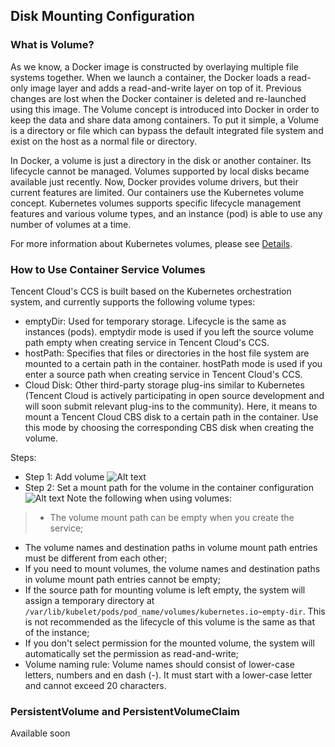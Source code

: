 ## Disk Mounting Configuration

### What is Volume?
As we know, a Docker image is constructed by overlaying multiple file systems together. When we launch a container, the Docker loads a read-only image layer and adds a read-and-write layer on top of it. Previous changes are lost when the Docker container is deleted and re-launched using this image. The Volume concept is introduced into Docker in order to keep the data and share data among containers. To put it simple, a Volume is a directory or file which can bypass the default integrated file system and exist on the host as a normal file or directory.

In Docker, a volume is just a directory in the disk or another container. Its lifecycle cannot be managed. Volumes supported by local disks became available just recently. Now, Docker provides volume drivers, but their current features are limited. Our containers use the Kubernetes volume concept. Kubernetes volumes supports specific lifecycle management features and various volume types, and an instance (pod) is able to use any number of volumes at a time.

For more information about Kubernetes volumes, please see [Details](https://kubernetes.io/docs/concepts/storage/volumes/).
### How to Use Container Service Volumes
Tencent Cloud's CCS is built based on the Kubernetes orchestration system, and currently supports the following volume types:

- emptyDir: Used for temporary storage. Lifecycle is the same as instances (pods). emptydir mode is used if you left the source volume path empty when creating service in Tencent Cloud's CCS.
- hostPath: Specifies that files or directories in the host file system are mounted to a certain path in the container. hostPath mode is used if you enter a source path when creating service in Tencent Cloud's CCS.
- Cloud Disk: Other third-party storage plug-ins similar to Kubernetes (Tencent Cloud is actively participating in open source development and will soon submit relevant plug-ins to the community). Here, it means to mount a Tencent Cloud CBS disk to a certain path in the container. Use this mode by choosing the corresponding CBS disk when creating the volume.

Steps:

- Step 1: Add volume
![Alt text](https://mc.qcloudimg.com/static/img/95fa43aef0712a1c798ac2c762d1d43d/%7BFA88D589-64B7-4F27-90F2-1E8A86485DA6%7D.png)
- Step 2: Set a mount path for the volume in the container configuration
![Alt text](https://mc.qcloudimg.com/static/img/728edfe98f53421d0b621c4f2a290649/%7BE25FD03D-CEAC-406E-8582-913897778175%7D.png)
Note the following when using volumes:

>- The volume mount path can be empty when you create the service;
- The volume names and destination paths in volume mount path entries must be different from each other;
- If you need to mount volumes, the volume names and destination paths in volume mount path entries cannot be empty;
- If the source path for mounting volume is left empty, the system will assign a temporary directory at `/var/lib/kubelet/pods/pod_name/volumes/kubernetes.io~empty-dir`. This is not recommended as the lifecycle of this volume is the same as that of the instance;
- If you don't select permission for the mounted volume, the system will automatically set the permission as read-and-write;
- Volume naming rule: Volume names should consist of lower-case letters, numbers and en dash (-). It must start with a lower-case letter and cannot exceed 20 characters.


### PersistentVolume and PersistentVolumeClaim
Available soon


